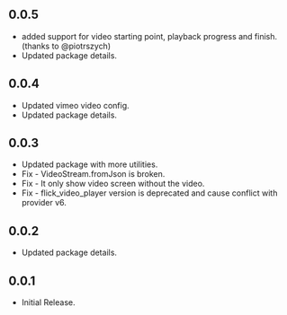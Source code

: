 ## 0.0.5

* added support for video starting point, playback progress and finish. (thanks to @piotrszych)
* Updated package details.

## 0.0.4

* Updated vimeo video config.
* Updated package details.

## 0.0.3

* Updated package with more utilities.
* Fix - VideoStream.fromJson is broken.
* Fix - It only show video screen without the video.
* Fix - flick_video_player version is deprecated and cause conflict with provider v6.

## 0.0.2

* Updated package details.

## 0.0.1

* Initial Release.